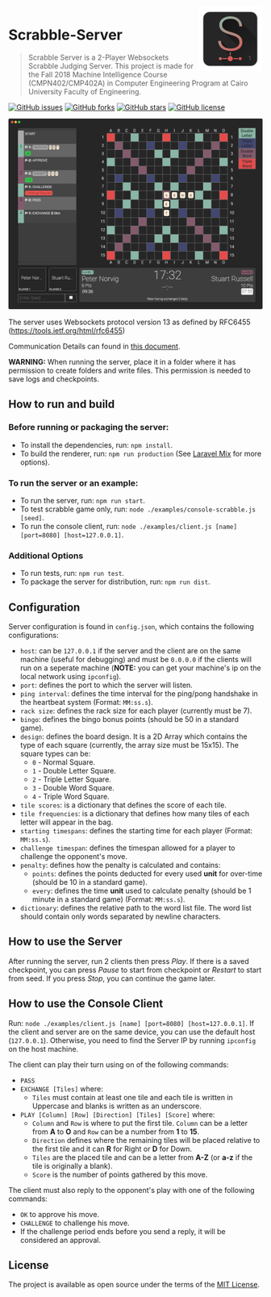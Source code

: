 <img src="docs/icon.png" align="right" />

# Scrabble-Server

> Scrabble Server is a 2-Player Websockets Scrabble Judging Server. This project is made for the Fall 2018 Machine Intelligence Course (CMPN402/CMP402A) in Computer Engineering Program at Cairo University Faculty of Engineering.


[![GitHub issues](https://img.shields.io/github/issues/yahiaetman/Scrabble-Server.svg)](https://github.com/yahiaetman/Scrabble-Server/issues)
[![GitHub forks](https://img.shields.io/github/forks/yahiaetman/Scrabble-Server.svg)](https://github.com/yahiaetman/Scrabble-Server/network)
[![GitHub stars](https://img.shields.io/github/stars/yahiaetman/Scrabble-Server.svg)](https://github.com/yahiaetman/Scrabble-Server/stargazers)
[![GitHub license](https://img.shields.io/github/license/yahiaetman/Scrabble-Server.svg)](https://github.com/yahiaetman/Scrabble-Server/blob/master/LICENSE)


![Screenshot](docs/screenshot.png)

The server uses Websockets protocol version 13 as defined by RFC6455 (https://tools.ietf.org/html/rfc6455)

Communication Details can found in [this document](docs/protocol.pdf).

**WARNING:** When running the server, place it in a folder where it has permission to create folders and write files. This permission is needed to save logs and checkpoints.

## How to run and build

### Before running or packaging the server:

- To install the dependencies, run: `npm install`.
- To build the renderer, run: `npm run production` (See [Laravel Mix](https://laravel.com/docs/5.7/mix#running-mix) for more options).

### To run the server or an example:

- To run the server, run: `npm run start`.
- To test scrabble game only, run: `node ./examples/console-scrabble.js [seed]`.
- To run the console client, run: `node ./examples/client.js [name] [port=8080] [host=127.0.0.1]`.

### Additional Options

- To run tests, run: `npm run test`.
- To package the server for distribution, run: `npm run dist`.

## Configuration

Server configuration is found in `config.json`, which contains the following configurations:

- `host`: can be `127.0.0.1` if the server and the client are on the same machine (useful for debugging) and must be `0.0.0.0` if the clients will run on a seperate machine (**NOTE:** you can get your machine's ip on the local network using `ipconfig`).
- `port`: defines the port to which the server will listen.
- `ping interval`: defines the time interval for the ping/pong handshake in the heartbeat system (Format: `MM:ss.s`).
- `rack size`: defines the rack size for each player (currently must be 7).
- `bingo`: defines the bingo bonus points (should be 50 in a standard game).
- `design`: defines the board design. It is a 2D Array which contains the type of each square (currently, the array size must be 15x15). The square types can be:
	- `0` - Normal Square.
	- `1` - Double Letter Square.
	- `2` - Triple Letter Square.
	- `3` - Double Word Square.
	- `4` - Triple Word Square.
- `tile scores`: is a dictionary that defines the score of each tile.
- `tile frequencies`: is a dictionary that defines how many tiles of each letter will appear in the bag.
- `starting timespans`: defines the starting time for each player (Format: `MM:ss.s`).
- `challenge timespan`: defines the timespan allowed for a player to challenge the opponent's move.
- `penalty`: defines how the penalty is calculated and contains:
	- `points`: defines the points deducted for every used **unit** for over-time (should be 10 in a standard game).
	- `every`: defines the time **unit** used to calculate penalty (should be 1 minute in a standard game) (Format: `MM:ss.s`).
- `dictionary`: defines the relative path to the word list file. The word list should contain only words separated by newline characters.

## How to use the Server

After running the server, run 2 clients then press *Play*. If there is a saved checkpoint, you can press *Pause* to start from checkpoint or *Restart* to start from seed. If you press *Stop*, you can continue the game later.

## How to use the Console Client

Run: `node ./examples/client.js [name] [port=8080] [host=127.0.0.1]`. If the client and server are on the same device, you can use the default host (`127.0.0.1`). Otherwise, you need to find the Server IP by running `ipconfig` on the host machine. 

The client can play their turn using on of the following commands:

- `PASS`
- `EXCHANGE [Tiles]` where:
	- `Tiles` must contain at least one tile and each tile is written in Uppercase and blanks is written as an underscore.
- `PLAY [Column] [Row] [Direction] [Tiles] [Score]` where:
	- `Column` and `Row` is where to put the first tile. `Column` can be a letter from **A** to **O** and `Row` can be a number from **1** to **15**.
	- `Direction` defines where the remaining tiles will be placed relative to the first tile and it can **R** for Right or **D** for Down.
	- `Tiles` are the placed tile and can be a letter from **A-Z** (or **a-z** if the tile is originally a blank).
	- `Score` is the number of points gathered by this move.

The client must also reply to the opponent's play with one of the following commands:

- `OK` to approve his move.
- `CHALLENGE` to challenge his move.
- If the challenge period ends before you send a reply, it will be considered an approval.

## License
The project is available as open source under the terms of the [MIT License](LICENSE).
